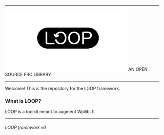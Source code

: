 ___
![LOOP](Loop.png)
AN OPEN SOURCE FRC LIBRARY
___
Welcome! This is the repository for the LOOP framework.

### What is LOOP?
LOOP is a toolkit meant to augment Wpilib. It 
  
---
###### LOOP framework v0